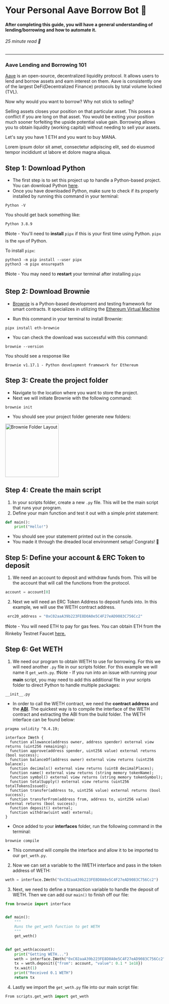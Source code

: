 # Your Personal Aave Borrow Bot 🤖
#### After completing this guide, you will have a general understanding of lending/borrowing and how to automate it.
###### 25 minute read 📖

-------
### Aave Lending and Borrowing 101
[Aave](https://aave.com/) is an open-source, decentralized liquidity protocol. It allows users to lend and borrow assets and earn interest on them. Aave is consistently one of the largest DeFi(Decentralized Finance) protocols by total volume locked (TVL). 

Now why would you want to borrow? Why not stick to selling?

Selling assets closes your position on that particular asset. This poses a conflict if you are long on that asset. You would be exiting your position much sooner forfeiting the upside potential value gain. Borrowing allows you to obtain liquidity (working capital) without needing to sell your assets.

Let's say you have 1 ETH and you want to buy MANA. 

Lorem ipsum dolor sit amet, consectetur adipiscing elit, sed do eiusmod tempor incididunt ut labore et dolore magna aliqua.

## Step 1: Download Python

* The first step is to set this project up to handle a Python-based project. You can download Python [here](https://www.python.org/downloads/).
* Once you have downloaded Python, make sure to check if its properly installed by running this command in your terminal:
```
Python -V
```
You should get back something like:
```
Python 3.8.9
```

❗Note - You'll need to **install** `pipx` if this is your first time using Python. `pipx` is the `npm` of Python.

To install ```pipx```:
```
python3 -m pip install --user pipx
python3 -m pipx ensurepath
``` 

❗Note - You may need to **restart** your terminal after installing `pipx`

## Step 2: Download Brownie

*  [Brownie](https://eth-brownie.readthedocs.io/en/stable/toctree.html) is a Python-based development and testing framework for smart contracts. It specializes in utilizing the [Ethereum Virtual Machine](https://eth-brownie.readthedocs.io/en/stable/toctree.html)

*  Run this command in your terminal to install Brownie:
```
pipx install eth-brownie
```
* You can check the download was successful with this command:
```
brownie --version
```
You should see a response like
```
Brownie v1.17.1 - Python development framework for Ethereum
```

## Step 3: Create the project folder

* Navigate to the location where you want to store the project.
* Next we will initiate Brownie with the following command:
```
brownie init
```
* You should see your project folder generate new folders:

<img width="170" alt="Brownie Folder Layout" src="https://user-images.githubusercontent.com/17716182/171686945-cee24eaf-2c9a-46d9-aba1-c619da31a357.png">

## Step 4: Create the main script

1. In your scripts folder, create a new `.py` file. This will be the main script that runs your program.
2. Define your main function and test it out with a simple print statement:
```python
def main():
	print("Hello!")
```
* You should see your statement printed out in the console.
* You made it through the dreaded local environment setup! Congrats! 🎉 

## Step 5: Define your account & ERC Token to deposit

1. We need an account to deposit and withdraw funds from. This will be the account that will call the functions from the protocol.
```python
account = account[0]
```
2. Next we will need an ERC Token Address to deposit funds into.  In this example, we will use the WETH contract address.
```python
 erc20_address = "0xC02aaA39b223FE8D0A0e5C4F27eAD9083C756Cc2"
```
❗Note - You will need ETH to pay for gas fees. You can obtain ETH from the Rinkeby Testnet Faucet [here.](https://rinkebyfaucet.com/)

## Step 6: Get WETH

1. We need our program to obtain WETH to use for borrowing. For this we will need another `.py` file in our scripts folder. For this example we will name it `get_weth.py`.
❗Note - If you run into an issue with running your **main** script, you may need to add this additional file in your scripts folder to direct Python to handle multiple packages:
```
__init__.py
```

* In order to call the WETH contract, we need the **contract address** and the [**ABI**](https://www.quicknode.com/guides/solidity/what-is-an-abi). The quickest way is to compile the interface of the WETH contract and extracting the ABI from the build folder. The WETH interface can be found below:
```solidity
pragma solidity ^0.4.19;

interface IWeth {
  function allowance(address owner, address spender) external view returns (uint256 remaining);
  function approve(address spender, uint256 value) external returns (bool success);
  function balanceOf(address owner) external view returns (uint256 balance);
  function decimals() external view returns (uint8 decimalPlaces);
  function name() external view returns (string memory tokenName);
  function symbol() external view returns (string memory tokenSymbol);
  function totalSupply() external view returns (uint256 totalTokensIssued);
  function transfer(address to, uint256 value) external returns (bool success);
  function transferFrom(address from, address to, uint256 value) external returns (bool success);
  function deposit() external;
  function withdraw(uint wad) external;
}
```

* Once added to your **interfaces** folder, run the following command in the terminal:
```
brownie compile
```
* This command will compile the interface and allow it to be imported to our `get_weth.py`.

2. Now we can set a variable to the IWETH interface and pass in the token address of WETH:
```python
weth = interface.IWeth("0xC02aaA39b223FE8D0A0e5C4F27eAD9083C756Cc2")
```

3. Next, we need to define a transaction variable to handle the deposit of WETH. Then we can add our `main()` to finish off our file:
```python
from brownie import interface


def main():
    """
    Runs the get_weth function to get WETH
    """
    get_weth()


def get_weth(account):
    print("Getting WETH...")
    weth = interface.IWeth("0xC02aaA39b223FE8D0A0e5C4F27eAD9083C756Cc2")
    tx = weth.deposit({"from": account, "value": 0.1 * 1e18})
    tx.wait(1)
    print("Received 0.1 WETH")
    return tx
```

4. Lastly we import the `get_weth.py` file into our main script file:
```python
From scripts.get_weth import get_weth
```


